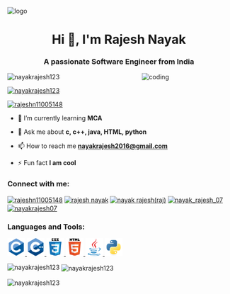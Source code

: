 ![logo](https://qrangers.com/wp-content/uploads/2021/09/Banner-Introduction-to-3D-Animation.png)
<h1 align="center">Hi 👋, I'm Rajesh Nayak</h1>
<h3 align="center">A passionate Software Engineer from India</h3>
<img align = "right" alt = "coding" width = "200" src = "https://camo.githubusercontent.com/c1dcb74cc1c1835b1d716f5051499a2814c683c806b15f04b0eba492863703e9/68747470733a2f2f63646e2e6472696262626c652e636f6d2f75736572732f3733303730332f73637265656e73686f74732f363538313234332f6176656e746f2e676966">

<p align="left"> <img src="https://komarev.com/ghpvc/?username=nayakrajesh123&label=Profile%20views&color=0e75b6&style=flat" alt="nayakrajesh123" /> </p>

<p align="left"> <a href="https://github.com/ryo-ma/github-profile-trophy"><img src="https://github-profile-trophy.vercel.app/?username=nayakrajesh123" alt="nayakrajesh123" /></a> </p>

<p align="left"> <a href="https://twitter.com/rajeshn11005148" target="blank"><img src="https://img.shields.io/twitter/follow/rajeshn11005148?logo=twitter&style=for-the-badge" alt="rajeshn11005148" /></a> </p>

- 🌱 I’m currently learning **MCA**

- 💬 Ask me about **c, c++, java, HTML, python**

- 📫 How to reach me **nayakrajesh2016@gmail.com**

- ⚡ Fun fact **I am cool**

<h3 align="left">Connect with me:</h3>
<p align="left">
<a href="https://twitter.com/rajeshn11005148" target="blank"><img align="center" src="https://raw.githubusercontent.com/rahuldkjain/github-profile-readme-generator/master/src/images/icons/Social/twitter.svg" alt="rajeshn11005148" height="30" width="40" /></a>
<a href="https://linkedin.com/in/rajesh nayak" target="blank"><img align="center" src="https://raw.githubusercontent.com/rahuldkjain/github-profile-readme-generator/master/src/images/icons/Social/linked-in-alt.svg" alt="rajesh nayak" height="30" width="40" /></a>
<a href="https://fb.com/nayak rajesh(raj)" target="blank"><img align="center" src="https://raw.githubusercontent.com/rahuldkjain/github-profile-readme-generator/master/src/images/icons/Social/facebook.svg" alt="nayak rajesh(raj)" height="30" width="40" /></a>
<a href="https://instagram.com/nayak_rajesh_07" target="blank"><img align="center" src="https://raw.githubusercontent.com/rahuldkjain/github-profile-readme-generator/master/src/images/icons/Social/instagram.svg" alt="nayak_rajesh_07" height="30" width="40" /></a>
<a href="https://www.youtube.com/c/nayakrajesh07" target="blank"><img align="center" src="https://raw.githubusercontent.com/rahuldkjain/github-profile-readme-generator/master/src/images/icons/Social/youtube.svg" alt="nayakrajesh07" height="30" width="40" /></a>
</p>

<h3 align="left">Languages and Tools:</h3>
<p align="left"> <a href="https://www.cprogramming.com/" target="_blank" rel="noreferrer"> <img src="https://raw.githubusercontent.com/devicons/devicon/master/icons/c/c-original.svg" alt="c" width="40" height="40"/> </a> <a href="https://www.w3schools.com/cpp/" target="_blank" rel="noreferrer"> <img src="https://raw.githubusercontent.com/devicons/devicon/master/icons/cplusplus/cplusplus-original.svg" alt="cplusplus" width="40" height="40"/> </a> <a href="https://www.w3schools.com/css/" target="_blank" rel="noreferrer"> <img src="https://raw.githubusercontent.com/devicons/devicon/master/icons/css3/css3-original-wordmark.svg" alt="css3" width="40" height="40"/> </a> <a href="https://www.w3.org/html/" target="_blank" rel="noreferrer"> <img src="https://raw.githubusercontent.com/devicons/devicon/master/icons/html5/html5-original-wordmark.svg" alt="html5" width="40" height="40"/> </a> <a href="https://www.java.com" target="_blank" rel="noreferrer"> <img src="https://raw.githubusercontent.com/devicons/devicon/master/icons/java/java-original.svg" alt="java" width="40" height="40"/> </a> <a href="https://www.python.org" target="_blank" rel="noreferrer"> <img src="https://raw.githubusercontent.com/devicons/devicon/master/icons/python/python-original.svg" alt="python" width="40" height="40"/> </a> </p>

<p><img align="left" src="https://github-readme-stats.vercel.app/api/top-langs?username=nayakrajesh123&show_icons=true&locale=en&layout=compact" alt="nayakrajesh123" /></p>

<p>&nbsp;<img align="center" src="https://github-readme-stats.vercel.app/api?username=nayakrajesh123&show_icons=true&locale=en" alt="nayakrajesh123" /></p>

<p><img align="center" src="https://github-readme-streak-stats.herokuapp.com/?user=nayakrajesh123&" alt="nayakrajesh123" /></p>

